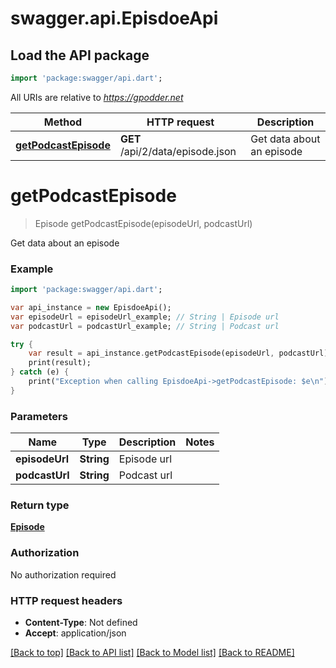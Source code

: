 # swagger.api.EpisdoeApi

## Load the API package
```dart
import 'package:swagger/api.dart';
```

All URIs are relative to *https://gpodder.net*

Method | HTTP request | Description
------------- | ------------- | -------------
[**getPodcastEpisode**](EpisdoeApi.md#getPodcastEpisode) | **GET** /api/2/data/episode.json | Get data about an episode


# **getPodcastEpisode**
> Episode getPodcastEpisode(episodeUrl, podcastUrl)

Get data about an episode



### Example 
```dart
import 'package:swagger/api.dart';

var api_instance = new EpisdoeApi();
var episodeUrl = episodeUrl_example; // String | Episode url
var podcastUrl = podcastUrl_example; // String | Podcast url

try { 
    var result = api_instance.getPodcastEpisode(episodeUrl, podcastUrl);
    print(result);
} catch (e) {
    print("Exception when calling EpisdoeApi->getPodcastEpisode: $e\n");
}
```

### Parameters

Name | Type | Description  | Notes
------------- | ------------- | ------------- | -------------
 **episodeUrl** | **String**| Episode url | 
 **podcastUrl** | **String**| Podcast url | 

### Return type

[**Episode**](Episode.md)

### Authorization

No authorization required

### HTTP request headers

 - **Content-Type**: Not defined
 - **Accept**: application/json

[[Back to top]](#) [[Back to API list]](../README.md#documentation-for-api-endpoints) [[Back to Model list]](../README.md#documentation-for-models) [[Back to README]](../README.md)

